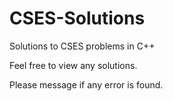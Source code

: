 # CSES-Solutions
Solutions to CSES problems in C++

Feel free to view any solutions.

Please message if any error is found.
